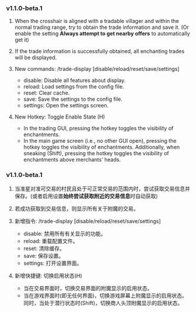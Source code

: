 ### v1.1.0-beta.1

1. When the crosshair is aligned with a tradable villager and within the normal trading range, try to obtain the trade information and save it. (Or enable the setting **Always attempt to get nearby offers** to automatically get it)

2. If the trade information is successfully obtained, all enchanting trades will be displayed.

3. New commands: /trade-display [disable/reload/reset/save/settings]
   - disable: Disable all features about display.
   - reload: Load settings from the config file.
   - reset: Clear cache.
   - save: Save the settings to the config file.
   - settings: Open the settings screen.

4. New Hotkey: Toggle Enable State (H)
   - In the trading GUI, pressing the hotkey toggles the visibility of enchantments.
   - In the main game screen (i.e., no other GUI open), pressing the hotkey toggles the visibility of enchantments. Additionally, when sneaking (Shift), pressing the hotkey toggles the visibility of enchantments above merchants’ heads.

### v1.1.0-beta.1

1. 当准星对准可交易的村民且处于可正常交易的范围内时，尝试获取交易信息并保存。(或者启用设置**始终尝试获取附近的交易信息**时自动获取)

2. 若成功获取到交易信息，则显示所有关于附魔的交易。

3. 新增指令: /trade-display [disable/reload/reset/save/settings]
   - disable: 禁用所有有关显示的功能。
   - reload: 重载配置文件。
   - reset: 清除缓存。
   - save: 保存设置。
   - settings: 打开设置界面。

4. 新增快捷键: 切换启用状态(H)
   - 当在交易界面时，切换交易界面的附魔显示的启用状态。
   - 当在游戏界面时(即无任何界面)，切换游戏屏幕上附魔显示的启用状态。同时，当处于潜行状态时(Shift)，切换商人头顶附魔显示的启用状态。